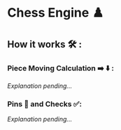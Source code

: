 # Chess Engine ♟️

## How it works 🛠 :

### Piece Moving Calculation ➡️ ⬇️ :
*Explanation pending...*

### Pins 📍 and Checks ✅:
*Explanation pending...*

